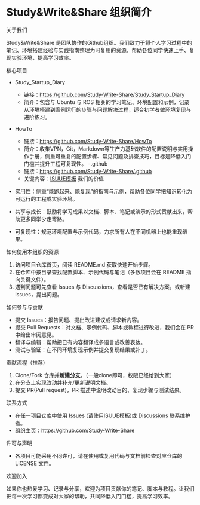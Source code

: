 # Study&Write&Share 组织简介

关于我们

Study&Write&Share 是团队协作的Github组织。我们致力于将个人学习过程中的笔记、环境搭建经验与实践指南整理为可复用的资源，帮助各位同学快速上手、复现实验环境，提高学习效率。

核心项目

- Study_Startup_Diary
  - 链接：https://github.com/Study-Write-Share/Study_Startup_Diary
  - 简介：包含与 Ubuntu 与 ROS 相关的学习笔记、环境配置和示例，记录从环境搭建到案例运行的步骤与问题解决过程，适合初学者做环境复现与进阶练习。

- HowTo
  - 链接：https://github.com/Study-Write-Share/HowTo
  - 简介：收集VPN，Git，Markdown等生产力基础软件的配置说明与实用操作手册，侧重可重复的配置步骤、常见问题及排查技巧，目标是降低入门门槛并提升工程可复现性。
-.github
  - 链接：https://github.com/Study-Write-Share/.github
  - 关键内容：[ISUUE模板](https://github.com/Study-Write-Share/.github/tree/main/ISSUE_TEMPLATE)
我们的价值

- 实用性：侧重“能跑起来、能复现”的指南与示例，帮助各位同学把知识转化为可运行的工程或实验环境。
- 共享与成长：鼓励将学习成果以文档、脚本、笔记或演示的形式贡献出来，帮助更多同学少走弯路。
- 可复现性：规范环境配置与示例代码，力求所有人在不同机器上也能重现结果。

如何使用本组织的资源

1. 访问项目仓库首页，阅读 README.md 获取快速开始步骤。
2. 在仓库中按目录查找配置脚本、示例代码与笔记（多数项目会在 README 指向关键文件）。
3. 遇到问题可先查看 Issues 与 Discussions，查看是否已有解决方案。或新建Issues，提出问题。

如何参与与贡献

- 提交 Issues：报告问题、提出改进建议或请求新内容。
- 提交 Pull Requests：对文档、示例代码、脚本或教程进行改进，我们会在 PR 中给出审阅意见。
- 翻译与编辑：帮助把已有内容翻译成多语言或改善表达。
- 测试与验证：在不同环境复现示例并提交复现结果或补丁。

贡献流程（推荐）

1. Clone/Fork 仓库并**新建分支**。（一般clone即可，权限已经给到大家）
2. 在分支上实现改动并补充/更新说明文档。
3. 提交 PR(Pull request)，PR 描述中说明改动目的、复现步骤与测试结果。

联系方式

- 在任一项目仓库中使用 Issues (请使用ISUUE模板)或 Discussions 联系维护者。
- 组织主页：https://github.com/Study-Write-Share

许可与声明

- 各项目可能采用不同许可，请在使用或复用代码与文档前检查对应仓库的 LICENSE 文件。

欢迎加入

如果你也热爱学习、记录与分享，欢迎为项目贡献你的笔记、脚本与教程。让我们把每一次学习都变成对大家的帮助，共同降低入门门槛，提高学习效率。



